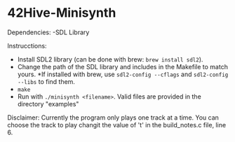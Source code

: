 # 42Hive-Minisynth

Dependencies:
-SDL Library

Instrucctions:
- Install SDL2 library (can be done with brew: ```brew install sdl2```).
- Change the path of the SDL library and includes in the Makefile to match yours.
    *If installed with brew, use ```sdl2-config --cflags``` and ```sdl2-config --libs``` to find them.
- ```make```
- Run with ```./minisynth <filename>```. Valid files are provided in the directory "examples"

Disclaimer:
Currently the program only plays one track at a time. You can choose the track to play changit the value of 't' in
the build_notes.c file, line 6.

